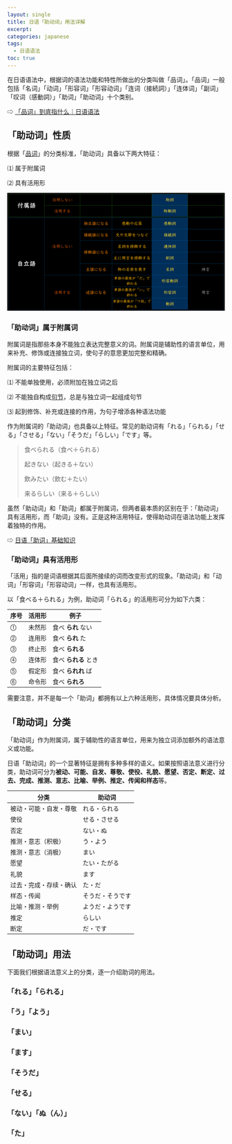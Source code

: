 ```yaml
---
layout: single
title: 日语「助动词」用法详解
excerpt: 
categories: japanese
tags:
  - 日语语法
toc: true
---
```

在日语语法中，根据词的语法功能和特性所做出的分类叫做「品词」。「品词」一般包括「名词」「动词」「形容词」「形容动词」「连词（接続詞）」「连体词」「副词」「叹词（感動詞）」「助词」「助动词」十个类别。

⇨ [「品词」到底指什么｜日语语法](https://everjapan.com/japanese/part-of-speech/)

## 「助动词」性质

根据「[品词](https://everjapan.com/japanese/part-of-speech/)」的分类标准，「助动词」具备以下两大特征：

⑴ 属于附属词

⑵ 具有活用形

![](/assets/images/japanese/part-of-speech-classification.png)

### 「助动词」属于附属词

附属词是指那些本身不能独立表达完整意义的词。附属词是辅助性的语言单位，用来补充、修饰或连接独立词，使句子的意思更加完整和精确。

附属词的主要特征包括：

⑴ 不能单独使用，必须附加在独立词之后

⑵ 不能独自构成[句节](/japanese/bunsetsu/)，总是与独立词一起组成句节

⑶ 起到修饰、补充或连接的作用，为句子增添各种语法功能

作为附属词的「助动词」也具备以上特征。常见的助动词有「れる」「られる」「せる」「させる」「ない」「そうだ」「らしい」「です」等。

> 食べられる（食べ＋られる）
>
> 起きない（起きる＋ない）
>
> 飲みたい（飲む＋たい）
>
> 来るらしい（来る＋らしい）

虽然「助动词」和「助词」都属于附属词，但两者最本质的区别在于：「助动词」具有活用形，而「助词」没有。正是这种活用特征，使得助动词在语法功能上发挥着独特的作用。

⇨ [日语「助词」基础知识](https://everjapan.com/japanese/grammar-particles/)

### 「助动词」具有活用形

「活用」指的是词语根据其后面所接续的词而改变形式的现象。「助动词」和「动词」「形容词」「形容动词」一样，也具有活用形。

以「食べる＋られる」为例，助动词「られる」的活用形可分为如下六类：

| 序号  | 活用形 | 例子            |
| --- | --- | ------------- |
| ⓵   | 未然形 | 食べ **られ** ない  |
| ⓶   | 连用形 | 食べ **られ** た   |
| ⓷   | 终止形 | 食べ **られる**    |
| ⓸   | 连体形 | 食べ **られる** とき |
| ⓹   | 假定形 | 食べ **られれ** ば  |
| ⓺   | 命令形 | 食べ **られろ**    |

需要注意，并不是每一个「助词」都拥有以上六种活用形，具体情况要具体分析。

## 「助动词」分类

「助动词」作为附属词，属于辅助性的语言单位，用来为独立词添加额外的语法意义或功能。

日语「助动词」的一个显著特征是拥有多种多样的语义。如果按照语法意义进行分类，助动词可分为**被动、可能、自发、尊敬、使役、礼貌、愿望、否定、断定、过去、完成、推测、意志、比喻、举例、推定、传闻和样态**等。

| 分类          | 助动词      |
| ----------- | -------- |
| 被动・可能・自发・尊敬 | れる・られる   |
| 使役          | せる・させる   |
| 否定          | ない・ぬ     |
| 推测・意志（积极）   | う・よう     |
| 推测・意志（消极）   | まい       |
| 愿望          | たい・たがる   |
| 礼貌          | ます       |
| 过去・完成・存续・确认 | た・だ      |
| 样态・传闻       | そうだ・そうです |
| 比喻・推测・举例    | ようだ・ようです |
| 推定          | らしい      |
| 断定          | だ・です     |

## 「助动词」用法

下面我们根据语法意义上的分类，逐一介绍助词的用法。
### 「れる」「られる」


### 「う」「よう」

### 「まい」

### 「ます」

### 「そうだ」

### 「せる」

### 「ない」「ぬ（ん）」

### 「た」
